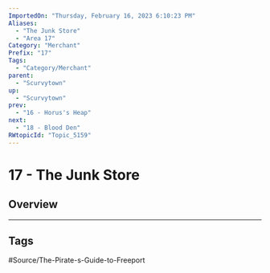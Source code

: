 ```yaml
---
ImportedOn: "Thursday, February 16, 2023 6:10:23 PM"
Aliases:
  - "The Junk Store"
  - "Area 17"
Category: "Merchant"
Prefix: "17"
Tags:
  - "Category/Merchant"
parent:
  - "Scurvytown"
up:
  - "Scurvytown"
prev:
  - "16 - Horus's Heap"
next:
  - "18 - Blood Den"
RWtopicId: "Topic_5159"
---
```

# 17 - The Junk Store
## Overview

---
## Tags
#Source/The-Pirate-s-Guide-to-Freeport

